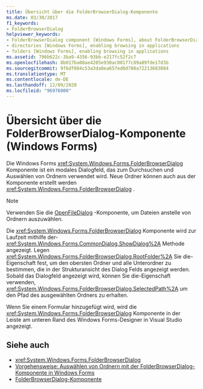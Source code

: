 ```yaml
---
title: Übersicht über die FolderBrowserDialog-Komponente
ms.date: 03/30/2017
f1_keywords:
- FolderBrowserDialog
helpviewer_keywords:
- FolderBrowserDialog component [Windows Forms], about FolderBrowserDialog
- directories [Windows Forms], enabling browsing in applications
- folders [Windows Forms], enabling browsing in applications
ms.assetid: 796b622c-3ba9-4356-93bb-e217fc52f2c7
ms.openlocfilehash: 8b017ba08ae4205e930ac00177c89a89fde17d3b
ms.sourcegitcommit: 9f6df084c53a3da0ea657ed0d708a72213683084
ms.translationtype: MT
ms.contentlocale: de-DE
ms.lasthandoff: 12/09/2020
ms.locfileid: "96976000"
---
```

# <a name="folderbrowserdialog-component-overview-windows-forms"></a>Übersicht über die FolderBrowserDialog-Komponente (Windows Forms)

Die Windows Forms <xref:System.Windows.Forms.FolderBrowserDialog> Komponente ist ein modales Dialogfeld, das zum Durchsuchen und Auswählen von Ordnern verwendet wird. Neue Ordner können auch aus der Komponente erstellt werden <xref:System.Windows.Forms.FolderBrowserDialog> .

> [!NOTE]
> Verwenden Sie die [OpenFileDialog](openfiledialog-component-windows-forms.md) -Komponente, um Dateien anstelle von Ordnern auszuwählen.

Die <xref:System.Windows.Forms.FolderBrowserDialog> Komponente wird zur Laufzeit mithilfe der- <xref:System.Windows.Forms.CommonDialog.ShowDialog%2A> Methode angezeigt. Legen <xref:System.Windows.Forms.FolderBrowserDialog.RootFolder%2A> Sie die-Eigenschaft fest, um den obersten Ordner und alle Unterordner zu bestimmen, die in der Strukturansicht des Dialog Felds angezeigt werden. Sobald das Dialogfeld angezeigt wird, können Sie die-Eigenschaft verwenden, <xref:System.Windows.Forms.FolderBrowserDialog.SelectedPath%2A> um den Pfad des ausgewählten Ordners zu erhalten.

Wenn Sie einem Formular hinzugefügt wird, wird die <xref:System.Windows.Forms.FolderBrowserDialog> Komponente in der Leiste am unteren Rand des Windows Forms-Designer in Visual Studio angezeigt.

## <a name="see-also"></a>Siehe auch

- <xref:System.Windows.Forms.FolderBrowserDialog>
- [Vorgehensweise: Auswählen von Ordnern mit der FolderBrowserDialog-Komponente in Windows Forms](how-to-choose-folders-with-the-windows-forms-folderbrowserdialog-component.md)
- [FolderBrowserDialog-Komponente](folderbrowserdialog-component-windows-forms.md)

